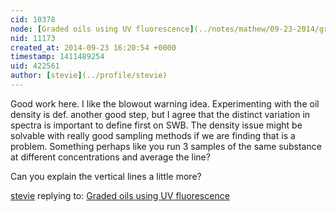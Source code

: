 ```yaml
---
cid: 10378
node: [Graded oils using UV fluorescence](../notes/mathew/09-23-2014/graded-oils-using-uv-fluorescence)
nid: 11173
created_at: 2014-09-23 16:20:54 +0000
timestamp: 1411489254
uid: 422561
author: [stevie](../profile/stevie)
---
```


Good work here. I like the blowout warning idea. Experimenting with the oil density is def. another good step, but I agree that the distinct variation in spectra is important to define first on SWB. The density issue might be solvable with really good sampling methods if we are finding that is a problem. Something perhaps like you run 3 samples of the same substance at different concentrations and average the line? 

Can you explain the vertical lines a little more? 

[stevie](../profile/stevie) replying to: [Graded oils using UV fluorescence](../notes/mathew/09-23-2014/graded-oils-using-uv-fluorescence)

